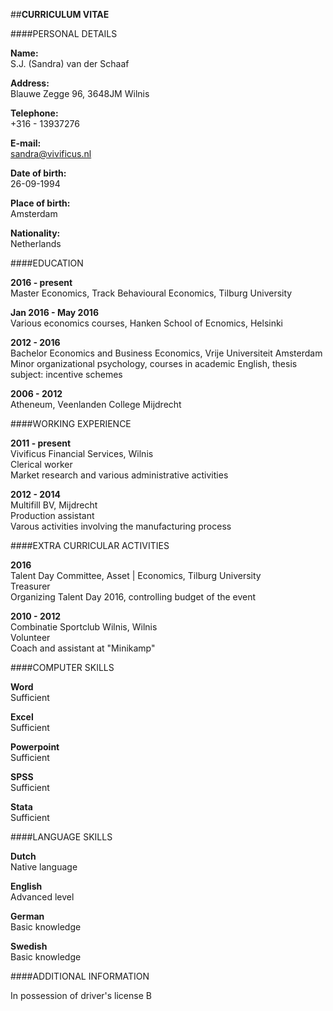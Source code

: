 ##**CURRICULUM VITAE**

####PERSONAL DETAILS

**Name:**    
S.J. (Sandra) van der Schaaf

**Address:**      
Blauwe Zegge 96, 3648JM Wilnis
 
**Telephone:**				
+316 - 13937276

**E-mail:**					
sandra@vivificus.nl

**Date of birth:**				
26-09-1994

**Place of birth:**				
Amsterdam

**Nationality:**				
Netherlands

####EDUCATION

**2016 - present**     
Master Economics, Track Behavioural Economics, Tilburg University

**Jan 2016 - May 2016**				
Various economics courses, Hanken School of Ecnomics, Helsinki

**2012 - 2016**           
Bachelor Economics and Business Economics, Vrije Universiteit Amsterdam				
Minor organizational psychology, courses in academic English, thesis subject: incentive schemes

**2006 - 2012**           
Atheneum, Veenlanden College Mijdrecht

####WORKING EXPERIENCE

**2011 - present**        
Vivificus Financial Services, Wilnis           
Clerical worker            
Market research and various administrative activities


**2012 - 2014**           
Multifill BV, Mijdrecht           
Production assistant            
Varous activities involving the manufacturing process

####EXTRA CURRICULAR ACTIVITIES

**2016**                  
Talent Day Committee, Asset | Economics, Tilburg University             
Treasurer            
Organizing Talent Day 2016, controlling budget of the event


**2010 - 2012**           
Combinatie Sportclub Wilnis, Wilnis           
Volunteer              
Coach and assistant at "Minikamp" 

####COMPUTER SKILLS 

**Word**                  
Sufficient

**Excel**                 
Sufficient

**Powerpoint**            
Sufficient

**SPSS**                  
Sufficient

**Stata**                 
Sufficient

####LANGUAGE SKILLS 

**Dutch**                 
Native language

**English**               
Advanced level

**German**                
Basic knowledge

**Swedish**               
Basic knowledge

####ADDITIONAL INFORMATION

In possession of driver's license B
